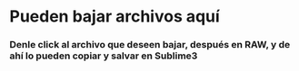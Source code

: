 # Pueden bajar archivos aquí
### Denle click al archivo que deseen bajar, después en RAW, y de ahí lo pueden copiar y salvar en Sublime3
